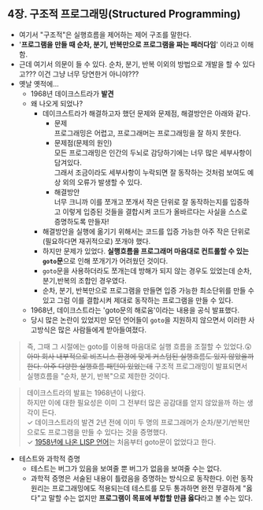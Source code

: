 ## 4장. 구조적 프로그래밍(Structured Programming)
- 여기서 "구조적"은 실행흐름을 제어하는 제어 구조를 말한다. 
- '**프로그램을 만들 때 순차, 분기, 반복만으로 프로그램을 짜는 패러다임**' 이라고 이해함.
- 근데 여기서 의문이 들 수 있다. 순차, 분기, 반복 이외의 방법으로 개발을 할 수 있다고??? 이건 그냥 너무 당연한거 아니야???
- 옛날 옛적에...
    - 1968년 데이크스트라가 **발견**
    - 왜 나오게 되었나?
        - 데이크스트라가 해결하고자 했던 문제와 문제점, 해결방안은 아래와 같다.
            * 문제  
            프로그래밍은 어렵고, 프로그래머는 프로그래밍을 잘 하지 못한다.
            * 문제점(문제의 원인)  
            모든 프로그래밍은 인간의 두뇌로 감당하기에는 너무 많은 세부사항이 담겨있다.  
            그래서 조금이라도 세부사항이 누락되면 잘 동작하는 것처럼 보여도 예상 외의 오류가 발생할 수 있다.
            * 해결방안  
            너무 크니까 이를 쪼개고 쪼개서 작은 단위로 잘 동작하는지를 입증하고 이렇게 입증된 것들을 결합시켜 코드가 올바르다는 사실을 스스로 증명하도록 만들자!
        - 해결방안을 실행에 옮기기 위해서는 코드를 입증 가능한 아주 작은 단위로(필요하다면 재귀적으로) 쪼개야 했다. 
        - 하지만 문제가 있었다. **실행흐름을 프로그래머 마음대로 컨트롤할 수 있는 `goto`문**으로 인해 쪼개기가 어려웠던 것이다. 
        - `goto`문을 사용하더라도 쪼개는데 방해가 되지 않는 경우도 있었는데 순차,분기,반복의 조합인 경우였다. 
        - 순차, 분기, 반복만으로 프로그램을 만들면 입증 가능한 최소단위를 만들 수 있고 그럼 이를 결합시켜 제대로 동작하는 프로그램을 만들 수 있다.
    - 1968년, 데이크스트라는 'goto문의 해로움'이라는 내용을 공식 발표했다. 
    - 당시 많은 논란이 있었지만 모던 언어들이 `goto`을 지원하지 않으면서 이러한 사고방식은 많은 사람들에게 받아들여졌다.
> 즉, 그때 그 시절에는 goto를 이용해 마음대로 실행 흐름을 조절할 수 있었다.😲  
~~아마 회사 내부적으로 비즈니스 환경에 맞게 커스텀된 실행흐름도 있지 않았을까한다. 아주 다양한 실행흐름 패턴이 있었는데~~ 
구조적 프로그래밍이 발표되면서 실행흐름을 "순차, 분기, 반복"으로 제한한 것이다.

> 데이크스트라의 발표는 1968년이 나왔다.  
하지만 이에 대한 필요성은 이미 그 전부터 많은 공감대를 얻지 않았을까 하는 생각이 든다.   
    ✓ 데이크스트라의 발견 2년 전에 이미 두 명의 프로그래머가 순차/분기/반복만으로도 프로그램을 만들 수 있다는 것을 증명했다.  
    ✓ [1958년에 나온 LISP 언어](https://ko.wikipedia.org/wiki/%EB%A6%AC%EC%8A%A4%ED%94%84)는 처음부터 goto문이 없었다고 한다.

* 테스트와 과학적 증명
    * 테스트는 버그가 있음을 보여줄 뿐 버그가 없음을 보여줄 수는 없다.
    * 과학적 증명은 서술된 내용이 틀렸음을 증명하는 방식으로 동작한다. 이런 동작 원리는 프로그래밍에도 적용되는데 테스트를 모두 통과하면 완전 무결하게 "옳다"고 말할 수는 없지만 **프로그램이 목표에 부합할 만큼 옳다**라고 볼 수는 있다.